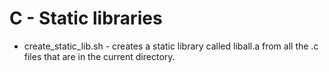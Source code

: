 # C - Static libraries
- create_static_lib.sh - creates a static library called liball.a from all the .c files that are in the current directory.
